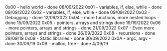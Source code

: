 0x00 - hello world - done 08/09/2022
0x01 - variables, if, else, while - done 08/09/2022
0x02 - variables, if, else, while - done 09/09/2022
0x03 - Debugging - done 12/09/2022
0x04 - more functions, more nested loops - done 15/09/2022
0x05 - pointers, arrays and strings done 19/19/2022
0x06 -  more pointers, arrays and strings - done 21/09/2022
0x07 - Even more pointers, arrays and strings - done 26/09/2022
0x08 - recursions - done 28/09/19
0x09 - Static libraries - done 30/09/2022
0x0A - argc, argv - done 30/09/19
0x0B - malloc, free - done 4/09/19
